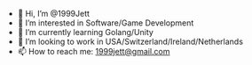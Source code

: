 - 👋 Hi, I’m @1999Jett
- 👀 I’m interested in Software/Game Development
- 🌱 I’m currently learning Golang/Unity
- 🌊 I’m looking to work in USA/Switzerland/Ireland/Netherlands
- 📫 How to reach me: 1999jett@gmail.com
